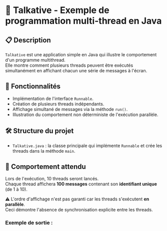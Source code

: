 # 🧵 Talkative - Exemple de programmation multi-thread en Java

## 📋 Description

`Talkative` est une application simple en Java qui illustre le comportement d'un programme multithread.  
Elle montre comment plusieurs threads peuvent être exécutés simultanément en affichant chacun une série de messages à l'écran.

## 🚀 Fonctionnalités

- Implémentation de l'interface `Runnable`.
- Création de plusieurs threads indépendants.
- Affichage simultané de messages via la méthode `run()`.
- Illustration du comportement non déterministe de l'exécution parallèle.

## 🛠️ Structure du projet

- `Talkative.java` : la classe principale qui implémente `Runnable` et crée les threads dans la méthode `main`.

## 🧪 Comportement attendu

Lors de l'exécution, 10 threads seront lancés.  
Chaque thread affichera **100 messages** contenant son **identifiant unique** (de 1 à 10).

⚠️ L'ordre d'affichage n'est pas garanti car les threads s'exécutent **en parallèle**.  
Ceci démontre l'absence de synchronisation explicite entre les threads.

### Exemple de sortie :
